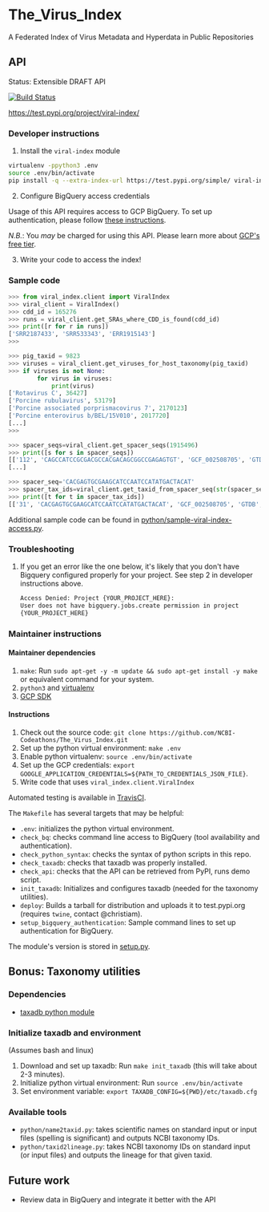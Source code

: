 # The_Virus_Index
A Federated Index of Virus Metadata and Hyperdata in Public Repositories

## API
Status: Extensible DRAFT API

[![Build Status](https://travis-ci.com/NCBI-Codeathons/The_Virus_Index.svg?branch=master)](https://travis-ci.com/NCBI-Codeathons/The_Virus_Index)

https://test.pypi.org/project/viral-index/

### Developer instructions 

1. Install the `viral-index` module
```bash
virtualenv -ppython3 .env
source .env/bin/activate
pip install -q --extra-index-url https://test.pypi.org/simple/ viral-index 
```

2. Configure BigQuery access credentials

Usage of this API requires access to GCP BigQuery. To set up authentication, please follow [these instructions](https://cloud.google.com/bigquery/docs/reference/libraries#setting_up_authentication).

*N.B.*: You _may_ be charged for using this API. Please learn more about [GCP's free tier](https://cloud.google.com/free/).

3. Write your code to access the index!

### Sample code

```python
>>> from viral_index.client import ViralIndex
>>> viral_client = ViralIndex()
>>> cdd_id = 165276
>>> runs = viral_client.get_SRAs_where_CDD_is_found(cdd_id)
>>> print([r for r in runs])
['SRR2187433', 'SRR533343', 'ERR1915143']
>>> 

>>> pig_taxid = 9823
>>> viruses = viral_client.get_viruses_for_host_taxonomy(pig_taxid)
>>> if viruses is not None:
        for virus in viruses:
            print(virus)
['Rotavirus C', 36427]
['Porcine rubulavirus', 53179]
['Porcine associated porprismacovirus 7', 2170123]
['Porcine enterovirus b/BEL/15V010', 2017720]
[...]
>>>

>>> spacer_seqs=viral_client.get_spacer_seqs(1915496)
>>> print([s for s in spacer_seqs])
[['112', 'CAGCCATCCGCGACGCCACGACAGCGGCCGAGAGTGT', 'GCF_002508705', 'GTDB'], ['1', 'AATCAGCCCGTCGGGGTAGCCAGGGACGCCCTCCA', 'GCF_002508705', 'GTDB'],
[...]

>>> spacer_seq='CACGAGTGCGAAGCATCCAATCCATATGACTACAT'
>>> spacer_tax_ids=viral_client.get_taxid_from_spacer_seq(str(spacer_seq))
>>> print([t for t in spacer_tax_ids])
[['31', 'CACGAGTGCGAAGCATCCAATCCATATGACTACAT', 'GCF_002508705', 'GTDB', 1915496], ['31', 'CACGAGTGCGAAGCATCCAATCCATATGACTACAT', 'GCF_002508705', 'GTDB', 1915507], ['31', 'CACGAGTGCGAAGCATCCAATCCATATGACTACAT', 'GCF_002508705', 'GTDB', 1915502], ['31', 'CACGAGTGCGAAGCATCCAATCCATATGACTACAT', 'GCF_002508705', 'GTDB', 1915504], ['31', 'CACGAGTGCGAAGCATCCAATCCATATGACTACAT', 'GCF_002508705', 'GTDB', 1915506], ['31', 'CACGAGTGCGAAGCATCCAATCCATATGACTACAT', 'GCF_002508705', 'GTDB', 1915510], ['31', 'CACGAGTGCGAAGCATCCAATCCATATGACTACAT', 'GCF_002508705', 'GTDB', 1915499], ['31', 'CACGAGTGCGAAGCATCCAATCCATATGACTACAT', 'GCF_002508705', 'GTDB', 1915512], ['31', 'CACGAGTGCGAAGCATCCAATCCATATGACTACAT', 'GCF_002508705', 'GTDB', 1915500], ['31', 'CACGAGTGCGAAGCATCCAATCCATATGACTACAT', 'GCF_002508705', 'GTDB', 1915495], ['31', 'CACGAGTGCGAAGCATCCAATCCATATGACTACAT', 'GCF_002508705', 'GTDB', 1915498], ['31', 'CACGAGTGCGAAGCATCCAATCCATATGACTACAT', 'GCF_002508705', 'GTDB', 1915505], ['31', 'CACGAGTGCGAAGCATCCAATCCATATGACTACAT', 'GCF_002508705', 'GTDB', 1915508], ['31', 'CACGAGTGCGAAGCATCCAATCCATATGACTACAT', 'GCF_002508705', 'GTDB', 1915503]]
```

Additional sample code can be found in [python/sample-viral-index-access.py](python/sample-viral-index-access.py).

### Troubleshooting

1. If you get an error like the one below, it's likely that you don't have
   Bigquery configured properly for your project. See step 2 in developer
   instructions above.

   ```bash
   Access Denied: Project {YOUR_PROJECT_HERE}:
   User does not have bigquery.jobs.create permission in project
   {YOUR_PROJECT_HERE}
   ```

### Maintainer instructions 

#### Maintainer dependencies
1. `make`: Run `sudo apt-get -y -m update && sudo apt-get install -y make` or
   equivalent command for your system.
1. `python3` and [virtualenv](https://pypi.org/project/virtualenv/)
1. [GCP SDK](https://cloud.google.com/sdk/)

#### Instructions
1. Check out the source code: `git clone https://github.com/NCBI-Codeathons/The_Virus_Index.git`
1. Set up the python virtual environment: `make .env`
1. Enable python virtualenv: `source .env/bin/activate`
1. Set up the GCP credentials: `export GOOGLE_APPLICATION_CREDENTIALS=${PATH_TO_CREDENTIALS_JSON_FILE}`.
1. Write code that uses `viral_index.client.ViralIndex`

Automated testing is available in [TravisCI](https://travis-ci.com/NCBI-Codeathons/The_Virus_Index).

The `Makefile` has several targets that may be helpful:

* `.env`: initializes the python virtual environment.
* `check_bq`: checks command line access to BigQuery (tool availability and authentication).
* `check_python_syntax`: checks the syntax of python scripts in this repo.
* `check_taxadb`: checks that taxadb was properly installed.
* `check_api`: checks that the API can be retrieved from PyPI, runs demo script.
* `init_taxadb`: Initializes and configures taxadb (needed for the taxonomy utilities).
* `deploy`: Builds a tarball for distribution and uploads it to test.pypi.org (requires `twine`, contact @christiam).
* `setup_bigquery_authentication`: Sample command lines to set up authentication for BigQuery.

The module's version is stored in [setup.py](./setup.py).

## Bonus: Taxonomy utilities

### Dependencies
* [taxadb python module](https://github.com/HadrienG/taxadb)

### Initialize taxadb and environment
(Assumes bash and linux)

1. Download and set up taxadb: Run `make init_taxadb` (this will take about
   2-3 minutes).
2. Initialize python virtual environment: Run `source .env/bin/activate`
3. Set environment variable: `export TAXADB_CONFIG=${PWD}/etc/taxadb.cfg`

### Available tools
* `python/name2taxid.py`: takes scientific names on standard input or input files (spelling is significant) and
  outputs NCBI taxonomy IDs.
* `python/taxid2lineage.py`: takes NCBI taxonomy IDs on standard input (or
  input files) and outputs the lineage for that given taxid. 
  
## Future work
* Review data in BigQuery and integrate it better with the API

